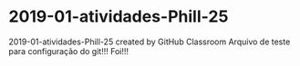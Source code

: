 # 2019-01-atividades-Phill-25
2019-01-atividades-Phill-25 created by GitHub Classroom
Arquivo de teste para configuração do git!!!
Foi!!!
